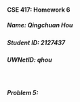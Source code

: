 #### CSE 417: Homework 6
##### Name: Qingchuan Hou
##### Student ID: 2127437
##### UWNetID: qhou

</br>

##### Problem 5:
